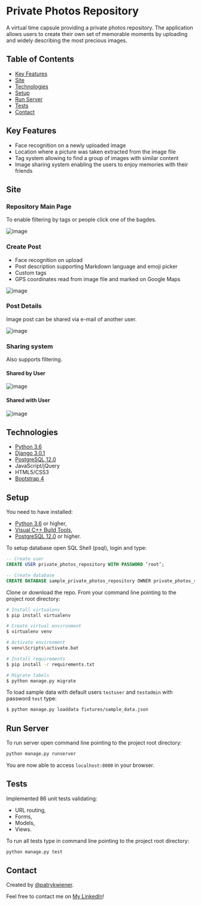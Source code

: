 # Private Photos Repository
A virtual time capsule providing a private photos repository. The application allows users to create their own set of memorable moments by uploading and widely describing the most precious images.

## Table of Contents
* [Key Features](#key-features)
* [Site](#site)
* [Technologies](#technologies)
* [Setup](#setup)
* [Run Server](#run-server)
* [Tests](#tests)
* [Contact](#contact)

## Key Features
* Face recognition on a newly uploaded image
* Location where a picture was taken extracted from the image file
* Tag system allowing to find a group of images with similar content
* Image sharing system enabling the users to enjoy memories with their friends

## Site
### Repository Main Page
To enable filtering by tags or people click one of the bagdes.

![image](https://user-images.githubusercontent.com/22658583/72931381-064ab180-3d5e-11ea-85c3-14593999179e.png)

### Create Post
* Face recognition on upload
* Post description supporting Markdown language and emoji picker
* Custom tags
* GPS coordinates read from image file and marked on Google Maps

![image](https://user-images.githubusercontent.com/22658583/72933827-d0f49280-3d62-11ea-9785-67a4ef3f2b72.png)

### Post Details
Image post can be shared via e-mail of another user.

![image](https://user-images.githubusercontent.com/22658583/72933663-74917300-3d62-11ea-9920-82b948f5ea07.png)

### Sharing system
Also supports filtering.

#### Shared by User

![image](https://user-images.githubusercontent.com/22658583/72934795-90961400-3d64-11ea-8e5f-fe599d3647ff.png)

#### Shared with User

![image](https://user-images.githubusercontent.com/22658583/72934719-6d6b6480-3d64-11ea-853a-c75781f24b4d.png)

## Technologies
* [Python 3.6](https://www.python.org/downloads/)
* [Django 3.0.1](https://www.djangoproject.com/)
* [PostgreSQL 12.0](https://www.postgresql.org/)
* JavaScript/jQuery
* HTML5/CSS3
* [Bootstrap 4](https://getbootstrap.com/)

## Setup
You need to have installed:
* [Python 3.6](https://www.python.org/downloads/) or higher,
* [Visual C++ Build Tools](https://visualstudio.microsoft.com/downloads/),
* [PostgreSQL 12.0](https://www.postgresql.org/) or higher.

To setup database open SQL Shell (psql), login and type:

```sql
-- Create user
CREATE USER private_photos_repository WITH PASSWORD ’root’;

-- Create database
CREATE DATABASE sample_private_photos_repository OWNER private_photos_repository;
```

Clone or download the repo. From your command line pointing to the project root directory:

```bash
# Install virtualenv
$ pip install virtualenv

# Create virtual environment
$ virtualenv venv

# Activate environment
$ venv\Scripts\activate.bat

# Install requirements
$ pip install -r requirements.txt

# Migrate tabels
$ python manage.py migrate
```

To load sample data with default users `testuser` and `testadmin` with password `test` type:
```bash
$ python manage.py loaddata fixtures/sample_data.json
```

## Run Server

To run server open command line pointing to the project root directory:

```bash
python manage.py runserver
```

You are now able to access `localhost:8000` in your browser.


## Tests

Implemented 86 unit tests validating:
* URL routing,
* Forms,
* Models,
* Views.

To run all tests type in command line pointing to the project root directory:

```bash
python manage.py test
```
## Contact
Created by [@patrykwiener](https://github.com/patrykwiener). 

Feel free to contact me on [My LinkedIn](https://www.linkedin.com/in/patryk-wiener-439074182/)!
